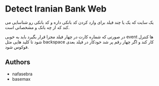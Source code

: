 # Detect Iranian Bank Web


یک سایت که یک یا چند فیلد برای وارد کردن کد بانکی داره و کد بانکی رو شناسایی می کند که از چه بانک و مشخصاتی است.

در صورتی که شماره کارت در چهار فیلد مجزا قرار بگیرد باید به خوبی event ها کنترل شود تا کلید هایی مثل backspace کار کند و اگر چهار رقم پر شد خودکار در فیلد بعدی فوکوس شود.



## Authors

- nafasebra
- basemax
